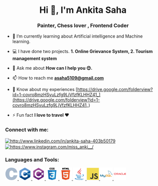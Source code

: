 <h1 align="center">Hi 👋, I'm Ankita Saha</h1>
<h3 align="center">Painter, Chess lover , Frontend Coder</h3>

- 🔭 I’m currently learning about Artificial intelligence and Machine learning.
- 💻 I have done two projects. **1. Online Grievance System, 2. Tourism management system**

- 💬 Ask me about **How can I help you 😊.**

- 📫 How to reach me **asaha5109@gmail.com**

- 📄 Know about my experiences [https://drive.google.com/folderview?id=1-covro8mzHSyuLzfg9LjVfzfKLHHZ41_](https://drive.google.com/folderview?id=1-covro8mzHSyuLzfg9LjVfzfKLHHZ41_)

- ⚡ Fun fact **I love to travel ❤️**

<h3 align="left">Connect with me:</h3>
<p align="left">
<a href="https://linkedin.com/in/http://www.linkedin.com/in/ankita-saha-403b50179" target="blank"><img align="center" src="https://cdn.jsdelivr.net/npm/simple-icons@3.0.1/icons/linkedin.svg" alt="http://www.linkedin.com/in/ankita-saha-403b50179" height="30" width="40" /></a>
<a href="https://instagram.com/https://www.instagram.com/miss_anki__/" target="blank"><img align="center" src="https://cdn.jsdelivr.net/npm/simple-icons@3.0.1/icons/instagram.svg" alt="https://www.instagram.com/miss_anki__/" height="30" width="40" /></a>
</p>

<h3 align="left">Languages and Tools:</h3>
<p align="left"> <a href="https://www.cprogramming.com/" target="_blank"> <img src="https://raw.githubusercontent.com/devicons/devicon/master/icons/c/c-original.svg" alt="c" width="40" height="40"/> </a> <a href="https://www.w3schools.com/cpp/" target="_blank"> <img src="https://raw.githubusercontent.com/devicons/devicon/master/icons/cplusplus/cplusplus-original.svg" alt="cplusplus" width="40" height="40"/> </a> <a href="https://www.w3schools.com/cs/" target="_blank"> <img src="https://raw.githubusercontent.com/devicons/devicon/master/icons/csharp/csharp-original.svg" alt="csharp" width="40" height="40"/> </a> <a href="https://www.w3schools.com/css/" target="_blank"> <img src="https://raw.githubusercontent.com/devicons/devicon/master/icons/css3/css3-original-wordmark.svg" alt="css3" width="40" height="40"/> </a> <a href="https://www.w3.org/html/" target="_blank"> <img src="https://raw.githubusercontent.com/devicons/devicon/master/icons/html5/html5-original-wordmark.svg" alt="html5" width="40" height="40"/> </a> <a href="https://www.java.com" target="_blank"> <img src="https://raw.githubusercontent.com/devicons/devicon/master/icons/java/java-original.svg" alt="java" width="40" height="40"/> </a> <a href="https://developer.mozilla.org/en-US/docs/Web/JavaScript" target="_blank"> <img src="https://raw.githubusercontent.com/devicons/devicon/master/icons/javascript/javascript-original.svg" alt="javascript" width="40" height="40"/> </a> <a href="https://www.mysql.com/" target="_blank"> <img src="https://raw.githubusercontent.com/devicons/devicon/master/icons/mysql/mysql-original-wordmark.svg" alt="mysql" width="40" height="40"/> </a> <a href="https://www.oracle.com/" target="_blank"> <img src="https://raw.githubusercontent.com/devicons/devicon/master/icons/oracle/oracle-original.svg" alt="oracle" width="40" height="40"/> </a> </p>
